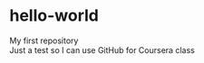 hello-world
===========

My first repository<br>
Just a test so I can use GitHub for Coursera class
